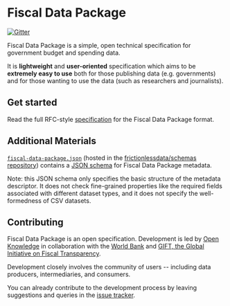 # Fiscal Data Package

[![Gitter](https://img.shields.io/gitter/room/openspending/chat.svg)](https://gitter.im/openspending/chat)

Fiscal Data Package is a simple, open technical specification for government
budget and spending data.

It is **lightweight** and **user-oriented** specification which aims to be
**extremely easy to use** both for those publishing data (e.g. governments) and
for those wanting to use the data (such as researchers and journalists).

## Get started

Read the full RFC-style [specification](http://specs.frictionlessdata.io/fiscal-data-package/) for the Fiscal Data Package format.

## Additional Materials

[`fiscal-data-package.json`][schema] (hosted in the [frictionlessdata/schemas repository](https://github.com/frictionlessdata/schemas)) contains a [JSON schema](http://json-schema.org/) for Fiscal Data Package metadata.

Note: this JSON schema only specifies the basic structure of the metadata
descriptor. It does not check fine-grained properties like the required fields
associated with different dataset types, and it does not specify the
well-formedness of CSV datasets.

[schema]: https://raw.githubusercontent.com/frictionlessdata/schemas/master/fiscal-data-package.json

## Contributing

Fiscal Data Package is an open specification. Development is led by [Open Knowledge](https://okfn.org/) in collaboration with the [World Bank](https://www.worldbank.org/) and [GIFT, the Global Initiative on Fiscal Transparency](http://www.fiscaltransparency.net/).

Development closely involves the community of users -- including data producers, intermediaries, and consumers.

You can already contribute to the development process by leaving suggestions and queries in the [issue tracker](https://github.com/openspending/budget-data-package/issues).

